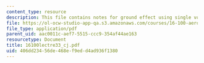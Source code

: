 ```yaml
---
content_type: resource
description: This file contains notes for ground effect using single vortex model.
file: https://ol-ocw-studio-app-qa.s3.amazonaws.com/courses/16-100-aerodynamics-fall-2005/406dd23456de468ef9edd4ad936f1380_16100lectre33_cj.pdf
file_type: application/pdf
parent_uid: aac0011c-aef7-5515-ccc9-354af44ae163
resourcetype: Document
title: 16100lectre33_cj.pdf
uid: 406dd234-56de-468e-f9ed-d4ad936f1380
---
```

